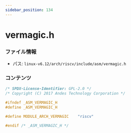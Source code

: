 ```yaml
---
sidebar_position: 134
---
```

# vermagic.h

### ファイル情報

- パス: `linux-v6.12/arch/riscv/include/asm/vermagic.h`

### コンテンツ

```h
/* SPDX-License-Identifier: GPL-2.0 */
/* Copyright (C) 2017 Andes Technology Corporation */

#ifndef _ASM_VERMAGIC_H
#define _ASM_VERMAGIC_H

#define MODULE_ARCH_VERMAGIC    "riscv"

#endif /* _ASM_VERMAGIC_H */

```
